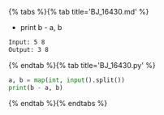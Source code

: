 {% tabs %}{% tab title='BJ_16430.md' %}

* print b - a, b

```txt
Input: 5 8
Output: 3 8
```

{% endtab %}{% tab title='BJ_16430.py' %}

```py
a, b = map(int, input().split())
print(b - a, b)
```

{% endtab %}{% endtabs %}
